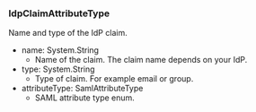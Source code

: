 ### IdpClaimAttributeType
Name and type of the IdP claim.

- name: System.String
  - Name of the claim. The claim name depends on your IdP.
- type: System.String
  - Type of claim. For example email or group.
- attributeType: SamlAttributeType
  - SAML attribute type enum.
